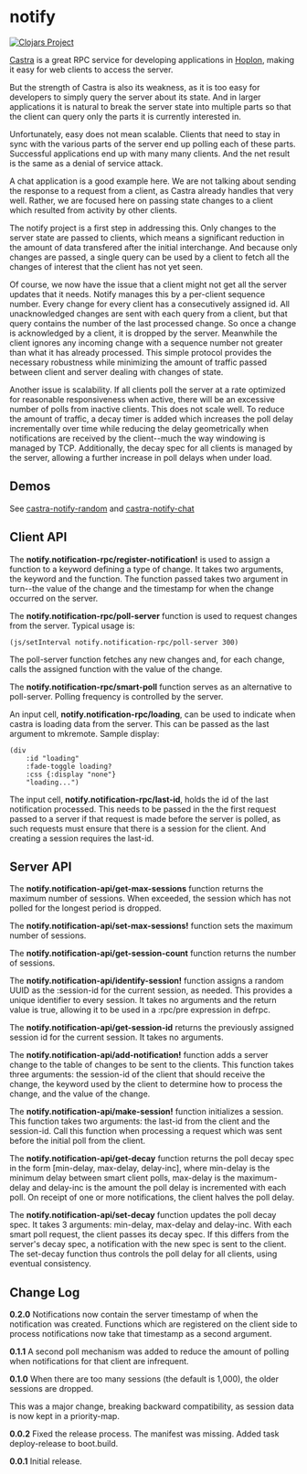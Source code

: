 # notify
[![Clojars Project](http://clojars.org/hoplon/notify/latest-version.svg)](http://clojars.org/hoplon/notify)

[Castra](https://github.com/hoplon/castra)
is a great RPC service for developing applications in
[Hoplon](https://github.com/hoplon/hoplon),
making it easy for web clients to access the server.

But the strength of Castra is also its weakness, as it is
too easy for developers to simply query the server about
its state. And in larger applications it is natural to break
the server state into multiple parts so that the client can 
query only the parts it is currently interested in.

Unfortunately, easy does not mean scalable. Clients that need to 
stay in sync with the various parts of the server end up polling 
each of these parts. Successful applications end up with many
many clients. And the net result is the same as a denial of service
attack.

A chat application is a good example here. We are not talking about
sending the response to a request from a client, as Castra already
handles that very well. Rather, we are focused here on passing state
changes to a client which resulted from activity by other clients.

The notify project is a first step in addressing this. Only changes
to the server state are passed to clients, which means a significant 
reduction in the amount of data transfered after the initial interchange.
And because only changes are passed, a single query can be used by
a client to fetch all the changes of interest that the client has not
yet seen.

Of course, we now have the issue that a client might not get all the
server updates that it needs. Notify manages this by a per-client sequence
number. Every change for every client has a consecutively assigned id.
All unacknowledged changes are sent with each query from a client, but that query
contains the number of the last processed change. So once a change is acknowledged
by a client, it is dropped by the server. Meanwhile the client ignores any 
incoming change with a sequence number not greater than what it has already processed.
This simple protocol provides the necessary robustness while minimizing the amount
of traffic passed between client and server dealing with changes of state.

Another issue is scalability. If all clients poll the server at a rate optimized for 
reasonable responsiveness when active, there will be an excessive number of polls
from inactive clients. This does not scale well. To reduce the amount of traffic,
a decay timer is added which increases the poll delay incrementally over time while
reducing the delay geometrically when notifications are received by the client--much
the way windowing is managed by TCP. Additionally, the decay spec for all clients
is managed by the server, allowing a further increase in poll delays when under load.

## Demos

See [castra-notify-random](https://github.com/hoplon/demos/tree/master/castra-notify-random)
and [castra-notify-chat](https://github.com/hoplon/demos/tree/master/castra-notify-chat)

## Client API

The **notify.notification-rpc/register-notification!** is used to assign a function to a 
keyword defining a type of 
change. It takes two arguments, the keyword and the function. The function passed takes
two argument in turn--the value of the change and the timestamp for when the change
occurred on the server.

The **notify.notification-rpc/poll-server** function is used to request changes from the 
server. Typical usage is:

```
(js/setInterval notify.notification-rpc/poll-server 300)
```

The poll-server function fetches any new changes and, for each change, calls the assigned 
function with the value of the change.

The **notify.notification-rpc/smart-poll** function serves as an alternative to poll-server.
Polling frequency is controlled by the server. 

An input cell, **notify.notification-rpc/loading**, can be used to indicate when castra is loading
data from the server. This can be passed as the last argument to mkremote. Sample display:

```
(div
    :id "loading"
    :fade-toggle loading?
    :css {:display "none"}
    "loading...")
```

The input cell, **notify.notification-rpc/last-id**, holds the id of the last notification processed. 
This needs to be passed in
the the first request passed to a server if that request is made before the server is polled,
as such requests must ensure that there is a session for the client. And creating a session requires
the last-id.

## Server API

The **notify.notification-api/get-max-sessions** function returns the maximum number of sessions.
When exceeded, the session which has not polled for the longest period is dropped.

The **notify.notification-api/set-max-sessions!** function sets the maximum number of sessions.

The **notify.notification-api/get-session-count** function returns the number of sessions.

The **notify.notification-api/identify-session!** function assigns a random UUID as the 
:session-id for the current session, as needed. This provides a unique identifier to every 
session. It takes no arguments and the return value is true, 
allowing it to be used in a :rpc/pre expression in defrpc.

The **notify.notification-api/get-session-id** returns the previously assigned 
session id for the current session. It takes no arguments.

The **notify.notification-api/add-notification!** function adds a server change to the table
of changes to be sent to the clients. This function takes three arguments:
the session-id of the client that should receive the change, the keyword used by the client to
determine how to process the change, and the value of the change.

The **notify.notification-api/make-session!** function initializes a session. This function takes two arguments:
the last-id from the client and the session-id. Call this function when processing a request
which was sent before the initial poll from the client.

The **notify.notification-api/get-decay** function returns the poll decay spec in the form 
[min-delay, max-delay, delay-inc], where min-delay is the minimum delay between smart client polls,
max-delay is the maximum-delay and delay-inc is the amount the poll delay is incremented with
each poll. On receipt of one or more notifications, the client halves the poll delay.

The **notify.notification-api/set-decay** function updates the poll decay spec.
It takes 3 arguments: min-delay, max-delay and delay-inc. With each smart poll request,
the client passes its decay spec. If this differs from the server's decay spec, a notification
with the new spec is sent to the client. The set-decay function thus controls the poll delay
for all clients, using eventual consistency.

## Change Log

**0.2.0** Notifications now contain the server timestamp of when the notification was
created. Functions which are registered on the client side to process notifications now
take that timestamp as a second argument.

**0.1.1** A second poll mechanism was added to reduce the amount of polling when notifications
for that client are infrequent.

**0.1.0** When there are too many sessions (the default is 1,000),
the older sessions are dropped.

This was a major change, breaking backward compatibility, as session data
is now kept in a priority-map.

**0.0.2** Fixed the release process. The manifest 
was missing. Added task deploy-release to boot.build.

**0.0.1** Initial release.

